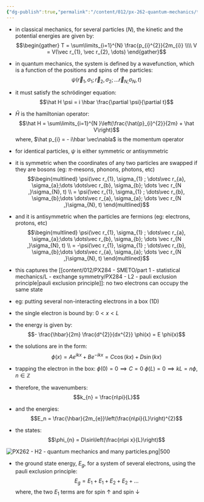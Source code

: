 ```yaml
---
{"dg-publish":true,"permalink":"/content/012/px-262-quantum-mechanics/term-2/h-free-electron-model/px-262-h2-quantum-mechanics-and-many-particles/","noteIcon":"1","created":"2025-01-06T19:08:47.143+00:00","updated":"2025-01-29T14:57:21.876+00:00"}
---
```


- in classical mechanics, for several particles $(N)$, the kinetic and the potential energies are given by:
$$\begin{gather}
	T = \sum\limits_{i=1}^{N} \frac{p_{i}^{2}}{2m_{i}} \\\\
	V = V(\vec r_{1},  \vec r_{2}, \dots)
\end{gather}$$
- in quantum mechanics, the system is defined by a wavefunction, which is a function of the positions and spins of the particles:
$$\psi(\vec r_{1}, \sigma_{1} ; \vec r_{2}, \sigma_{2}; \dots \vec r_{N ,}\sigma_{N}, t)$$
- it must satisfy the schrödinger equation:
$$\hat H \psi = i \hbar \frac{\partial \psi}{\partial t}$$
- $\hat H$ is the hamiltonian operator:
$$\hat H = \sum\limits_{i=1}^{N }\left(\frac{\hat{p}_{i}^{2}}{2m} + \hat V\right)$$
	where, $\hat p_{i} = - i\hbar \vec\nabla$ is the momentum operator

- for identical particles, $\psi$ is either symmetric or antisymmetric

- it is symmetric when the coordinates of any two particles are swapped if they are bosons (eg: $\pi$-mesons, phonons, photons, etc)
$$\begin{multlined}
\psi(\vec r_{1}, \sigma_{1} ; \dots\vec r_{a}, \sigma_{a};\dots \dots\vec r_{b}, \sigma_{b}; \dots \vec r_{N ,}\sigma_{N}, t) \\
= \psi(\vec r_{1}, \sigma_{1} ; \dots\vec r_{b}, \sigma_{b};\dots \dots\vec r_{a}, \sigma_{a}; \dots \vec r_{N ,}\sigma_{N}, t)
\end{multlined}$$
- and it is antisymmetric when the particles are fermions (eg: electrons, protons, etc)
$$\begin{multlined}
\psi(\vec r_{1}, \sigma_{1} ; \dots\vec r_{a}, \sigma_{a};\dots \dots\vec r_{b}, \sigma_{b}; \dots \vec r_{N ,}\sigma_{N}, t) \\
= -\psi(\vec r_{1}, \sigma_{1} ; \dots\vec r_{b}, \sigma_{b};\dots \dots\vec r_{a}, \sigma_{a}; \dots \vec r_{N ,}\sigma_{N}, t)
\end{multlined}$$

- this captures the [[content/012/PX284 - SMETO/part 1 - statistical mechanics/L - exchange symmetry/PX284 - L2 - pauli exclusion principle\|pauli exclusion principle]]: no two electrons can occupy the same state

- eg: putting several non-interacting electrons in a box (1D)
- the single electron is bound by: $0<x<L$
- the energy is given by:
$$- \frac{\hbar}{2m} \frac{d^{2}}{dx^{2}} \phi(x) = E \phi(x)$$
- the solutions are in the form: 
$$\phi(x) = Ae^{ikx} + B e^{-ikx} = C\cos(kx) + D\sin(kx)$$

- trapping the electron in the box:
	$\phi(0) = 0 \implies C = 0$
	$\phi(L) = 0 \implies kL = n\phi$, $n\in\mathbb{Z}$
- therefore, the wavenumbers:
$$k_{n} = \frac{n\pi}{L}$$
- and the energies:
$$E_n  = \frac{\hbar}{2m_{e}}\left(\frac{n\pi}{L}\right)^{2}$$
- the states:
$$\phi_{n} = D\sin\left(\frac{n\pi x}{L}\right)$$

![PX262 - H2 - quantum mechanics and many particles.png|500](/img/user/pics/PX262%20-%20H2%20-%20quantum%20mechanics%20and%20many%20particles.png)

- the ground state energy, $E_g$, for a system of several electrons, using the pauli exclusion principle:
$$E_{g} = E_{1} + E_{1} + E_{2} + E_{2} + \dots$$
	where, the two $E_1$ terms are for spin $\uparrow$ and spin $\downarrow$
